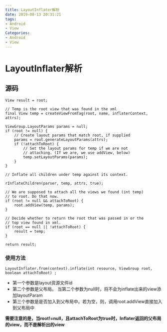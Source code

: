 ```yaml
---
title: LayoutInflater解析
date: 2019-08-13 20:31:21
tags:
- Android
- View
Categories:
- Android
- View
---
```


# LayoutInflater解析

## 源码

```
View result = root;
```

``` 
// Temp is the root view that was found in the xml
final View temp = createViewFromTag(root, name, inflaterContext, attrs);

ViewGroup.LayoutParams params = null;
if (root != null) {
    // Create layout params that match root, if supplied
    params = root.generateLayoutParams(attrs);
    if (!attachToRoot) {
        // Set the layout params for temp if we are not
        // attaching. (If we are, we use addView, below)
        temp.setLayoutParams(params);
    }
}
```

``` 
// Inflate all children under temp against its context.

rInflateChildren(parser, temp, attrs, true);

// We are supposed to attach all the views we found (int temp)
// to root. Do that now.
if (root != null && attachToRoot) {
    root.addView(temp, params);
}

// Decide whether to return the root that was passed in or the
// top view found in xml.
if (root == null || !attachToRoot) {
    result = temp;
}
```

```
return result;
```

### 使用方法
```
LayoutInflater.from(context).inflate(int resource, ViewGroup root, boolean attachToRoot) ;
```
* 第一个参数是layout资源文件id
* 第二个参数是父布局。 当第二个参数为null时，将不会为inflate出来的view添加layoutParam
* 第三个参数是是否加入到父布局中。若为空，则，调用root.addView直接加入到父布局中

**需要注意的是，当root!=null，且attachToRoot为true时，Inflater返回的父布局的view，而不是解析出的view**

